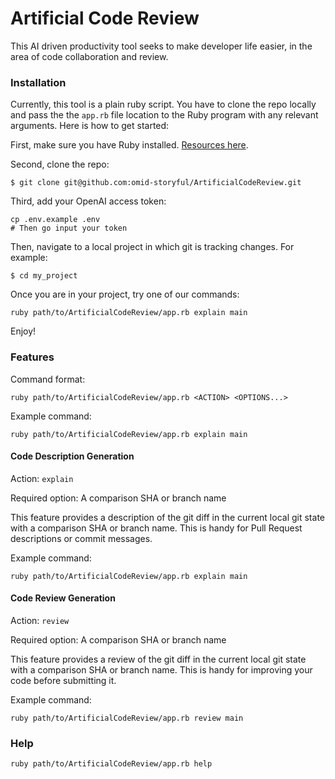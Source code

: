 # Artificial Code Review

This AI driven productivity tool seeks to make developer life easier, in the area of code collaboration and review.

### Installation

Currently, this tool is a plain ruby script. You have to clone the repo locally and pass the the `app.rb` file location to the Ruby program with any relevant arguments. Here is how to get started:

First, make sure you have Ruby installed. [Resources here](https://www.ruby-lang.org/en/documentation/installation/).

Second, clone the repo:
```
$ git clone git@github.com:omid-storyful/ArtificialCodeReview.git
```

Third, add your OpenAI access token:
```
cp .env.example .env
# Then go input your token
```


Then, navigate to a local project in which git is tracking changes. For example:
```
$ cd my_project
```

Once you are in your project, try one of our commands:
```
ruby path/to/ArtificialCodeReview/app.rb explain main
```

Enjoy!


### Features

Command format:
```
ruby path/to/ArtificialCodeReview/app.rb <ACTION> <OPTIONS...> 
```

Example command:
```
ruby path/to/ArtificialCodeReview/app.rb explain main
```

#### Code Description Generation

Action: `explain`

Required option: A comparison SHA or branch name

This feature provides a description of the git diff in the current local git state with a comparison SHA or branch name. This is handy for Pull Request descriptions or commit messages.

Example command:
```
ruby path/to/ArtificialCodeReview/app.rb explain main
```

#### Code Review Generation

Action: `review`

Required option: A comparison SHA or branch name

This feature provides a review of the git diff in the current local git state with a comparison SHA or branch name. This is handy for improving your code before submitting it.

Example command:
```
ruby path/to/ArtificialCodeReview/app.rb review main
```

### Help

```
ruby path/to/ArtificialCodeReview/app.rb help
```